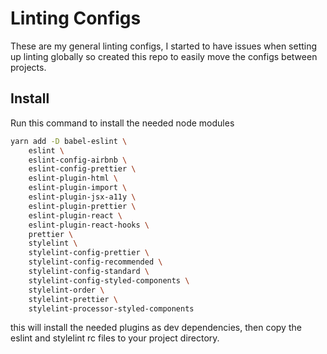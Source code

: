 # Linting Configs

These are my general linting configs, I started to have issues when setting up linting globally so created this repo to easily move the configs between projects.

## Install

Run this command to install the needed node modules

```bash
yarn add -D babel-eslint \
    eslint \
    eslint-config-airbnb \
    eslint-config-prettier \
    eslint-plugin-html \
    eslint-plugin-import \
    eslint-plugin-jsx-a11y \
    eslint-plugin-prettier \
    eslint-plugin-react \
    eslint-plugin-react-hooks \
    prettier \
    stylelint \
    stylelint-config-prettier \
    stylelint-config-recommended \
    stylelint-config-standard \
    stylelint-config-styled-components \
    stylelint-order \
    stylelint-prettier \
    stylelint-processor-styled-components
```

this will install the needed plugins as dev dependencies, then copy the eslint and stylelint rc files to your project directory.
